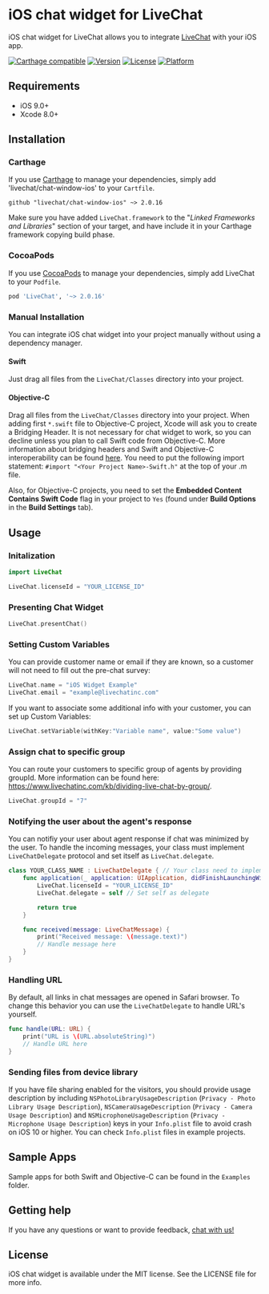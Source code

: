 # iOS chat widget for LiveChat

iOS chat widget for LiveChat allows you to integrate [LiveChat](https://livechatinc.com) with your iOS app.

[![Carthage compatible](https://img.shields.io/badge/Carthage-compatible-4BC51D.svg?style=flat)](#carthage)
[![Version](https://img.shields.io/cocoapods/v/LiveChat.svg?style=flat)](http://cocoapods.org/pods/LiveChat)
[![License](https://img.shields.io/cocoapods/l/LiveChat.svg?style=flat)](http://cocoapods.org/pods/LiveChat)
[![Platform](https://img.shields.io/cocoapods/p/LiveChat.svg?style=flat)](http://cocoapods.org/pods/LiveChat)

## Requirements

- iOS 9.0+
- Xcode 8.0+

## Installation

### Carthage

If you use [Carthage](https://github.com/Carthage/Carthage) to manage your dependencies, simply add 'livechat/chat-window-ios' to your `Cartfile`.

```
github "livechat/chat-window-ios" ~> 2.0.16
```

Make sure you have added `LiveChat.framework` to the "_Linked Frameworks and Libraries_" section of your target, and have include it in your Carthage framework copying build phase.

### CocoaPods

If you use [CocoaPods](http://cocoapods.org) to manage your dependencies, simply add LiveChat to your `Podfile`.

```bash
pod 'LiveChat', '~> 2.0.16'
```

### Manual Installation

You can integrate iOS chat widget into your project manually without using a dependency manager.

#### Swift

Just drag all files from the `LiveChat/Classes` directory into your project.

#### Objective-C

Drag all files from the `LiveChat/Classes` directory into your project. When adding first `*.swift` file to Objective-C project, Xcode will ask you to create a Bridging Header. It is not necessary for chat widget to work, so you can decline unless you plan to call Swift code from Objective-C. More information about bridging headers and Swift and Objective-C interoperability can be found [here](https://developer.apple.com/library/ios/documentation/Swift/Conceptual/BuildingCocoaApps/MixandMatch.html). You need to put the following import statement: `#import "<Your Project Name>-Swift.h"` at the top of your .m file.

Also, for Objective-C projects, you need to set the **Embedded Content Contains Swift Code** flag in your project to `Yes` (found under **Build Options** in the **Build Settings** tab).

## Usage

### Initalization

```swift
import LiveChat

LiveChat.licenseId = "YOUR_LICENSE_ID"
```

### Presenting Chat Widget

```swift
LiveChat.presentChat()
```

### Setting Custom Variables

You can provide customer name or email if they are known, so a customer will not need to fill out the pre-chat survey:

```swift
LiveChat.name = "iOS Widget Example"
LiveChat.email = "example@livechatinc.com"
```

If you want to associate some additional info with your customer, you can set up Custom Variables:

```swift
LiveChat.setVariable(withKey:"Variable name", value:"Some value")
```

### Assign chat to specific group

You can route your customers to specific group of agents by providing groupId. More information can be found here: https://www.livechatinc.com/kb/dividing-live-chat-by-group/.

```swift
LiveChat.groupId = "7"
```

### Notifying the user about the agent's response

You can notifiy your user about agent response if chat was minimized by the user. To handle the incoming messages, your class must implement `LiveChatDelegate` protocol and set itself as `LiveChat.delegate`.

```swift
class YOUR_CLASS_NAME : LiveChatDelegate { // Your class need to implement LiveChatDelegate protocol
	func application(_ application: UIApplication, didFinishLaunchingWithOptions launchOptions: [UIApplicationLaunchOptionsKey: Any]?) -> Bool {
		LiveChat.licenseId = "YOUR_LICENSE_ID"
		LiveChat.delegate = self // Set self as delegate

		return true
	}

	func received(message: LiveChatMessage) {
		print("Received message: \(message.text)")
		// Handle message here
	}
}
```

### Handling URL

By default, all links in chat messages are opened in Safari browser. To change this behavior you can use the `LiveChatDelegate` to handle URL's yourself.

```swift
func handle(URL: URL) {
	print("URL is \(URL.absoluteString)")
	// Handle URL here
}
```

### Sending files from device library

If you have file sharing enabled for the visitors, you should provide usage description by including `NSPhotoLibraryUsageDescription` (`Privacy - Photo Library Usage Description`), `NSCameraUsageDescription` (`Privacy - Camera Usage Description`) and `NSMicrophoneUsageDescription` (`Privacy - Microphone Usage Description`) keys in your `Info.plist` file to avoid crash on iOS 10 or higher. You can check `Info.plist` files in example projects.

## Sample Apps

Sample apps for both Swift and Objective-C can be found in the `Examples` folder.

## Getting help

If you have any questions or want to provide feedback, [chat with us!](https://secure-lc.livechatinc.com/licence/1520/v2/open_chat.cgi?groups=51)

## License

iOS chat widget is available under the MIT license. See the LICENSE file for more info.
